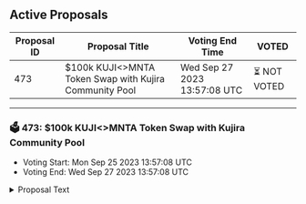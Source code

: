 ## Active Proposals

| Proposal ID | Proposal Title | Voting End Time | VOTED |
|-------------|----------------|-----------------|-------|
| 473 | $100k KUJI<>MNTA Token Swap with Kujira Community Pool | Wed Sep 27 2023 13:57:08 UTC | ⏳ NOT VOTED |

---

### 🗳 473: $100k KUJI<>MNTA Token Swap with Kujira Community Pool
- Voting Start: Mon Sep 25 2023 13:57:08 UTC
- Voting End: Wed Sep 27 2023 13:57:08 UTC

<details>
<summary>Proposal Text</summary>
 
MantaDAO would like to propose a $100k treasury swap deal with Kujira Community Pool that will enable further acceleration of our liquidity building efforts for Kujira.nn- We are proposing a $100k KUJI<>MNTA mutually beneficial token swap. Exchange ratio based on 10d TWAP: https://t.ly/3eb2V.nn- MantaDAO will match the received KUJI with another $100k of MNTA in a BOW LP.nn- Kujira Community will match the received MNTA with another $100k of KUJI in the same BOW LP.nn- This will result in $400k of additional KUJI/MNTA liquidity, bringing the total LP size to $600k+ and enabling swaps of up to $3k with less than 1.0% price impact for a diversified range of tokens thanks to MantaSwap’s multi-hop routers.nn- Half of the LP ($200k) will be owned by the Kujira Community Pool; the other half ($200k) will be owned by MantaDAO.nn- This should lead to more volumes on FIN and more fees for KUJI stakers:nDeeper liquidity means traders are able to execute larger orders without a deterring price impact, leading to more volumes FIN.nWhen MantaSwap route a trade via multiple hops, it means most of the time executing 3 market orders on FIN instead of one, meaning 3x more volumes and 3x more fees for KUJI stakers (3x 0.15% taker fee).nn- This will sustainably deepen liquidity for KUJI in the form of Protocol Owned Liquidity, without the need for any incentives. This allows KUJI to absorb more sell pressure with reduced price impact, leading to greater price stability.nn- This will diversify Kujira Community Pool treasury and create a new source of income in the form of trading profits from market-making activities (see slide 9 for a summary of the performance of the MNTA/KUJI LP to date).nnRecipient address is the Kujira team’s ops wallet, which will act as the intermediary for Kujira on-chain operations as specified in Deal Mechanics.nnnThe full text of the proposal: https://drive.google.com/file/d/14ALE66YWntNWOeKPA9gO7BwsB7kRac8G/viewnnDiscussion: https://discord.com/channels/970650215801569330/1153299784199835679 
</details>
